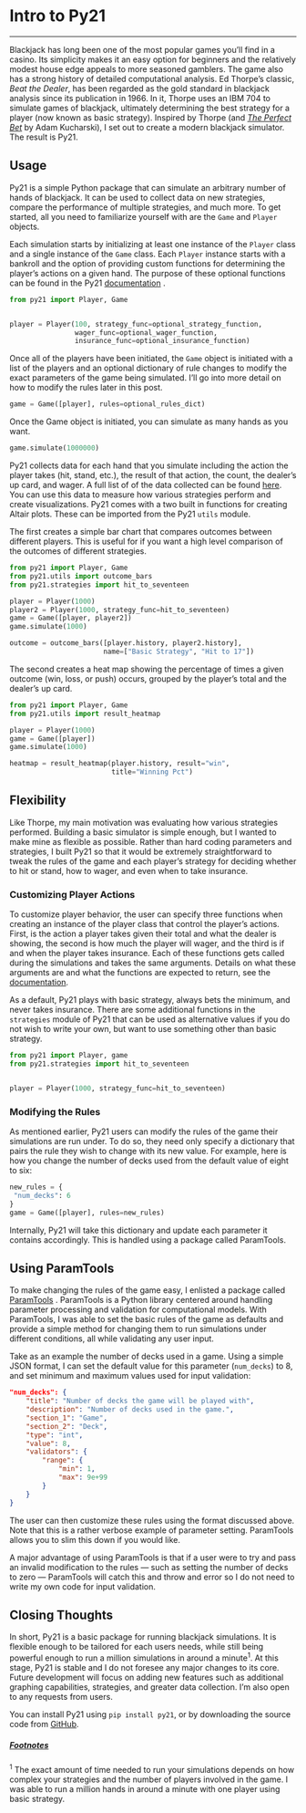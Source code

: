 # Intro to Py21
---

Blackjack has long been one of the most popular games you’ll find in a casino. Its simplicity makes it an easy option for beginners and the relatively modest house edge appeals to more seasoned gamblers. The game also has a strong history of detailed computational analysis. Ed Thorpe’s classic, _Beat the Dealer_, has been regarded as the gold standard in blackjack analysis since its publication in 1966. In it, Thorpe uses an IBM 704 to simulate games of blackjack, ultimately determining the best strategy for a player (now known as basic strategy). Inspired by Thorpe (and _[The Perfect Bet](https://www.basicbooks.com/titles/adam-kucharski/the-perfect-bet/9781541697232/)_ by Adam Kucharski), I set out to create a modern blackjack simulator. The result is Py21.

## Usage
Py21 is a simple Python package that can simulate an arbitrary number of hands of blackjack.  It can be used to collect data on new strategies, compare the performance of multiple strategies, and much more. To get started, all you need to familiarize yourself with are the `Game` and `Player` objects.

Each simulation starts by initializing at least one instance of the `Player` class and a single instance of the `Game` class. Each `Player` instance starts with a bankroll and the option of providing custom functions for determining the player’s actions on a given hand. The purpose of these optional functions can be found in the Py21  [documentation](https://github.com/andersonfrailey/blackjack/blob/master/docs/index.md) .

```python
from py21 import Player, Game


player = Player(100, strategy_func=optional_strategy_function,
                wager_func=optional_wager_function,
                insurance_func=optional_insurance_function)
```

Once all of the players have been initiated, the `Game` object is initiated with a list of the players and an optional dictionary of rule changes to modify the exact parameters of the game being simulated. I’ll go into more detail on how to modify the rules later in this post.

```python
game = Game([player], rules=optional_rules_dict)
```

Once the Game object is initiated, you can simulate as many hands as you want.

```python
game.simulate(1000000)
```

Py21 collects data for each hand that you simulate including the action the player takes (hit, stand, etc.), the result of that action, the count, the dealer’s up card, and wager. A full list of of the data collected can be found [here](https://github.com/andersonfrailey/blackjack/blob/master/docs/data.md). You can use this data to measure how various strategies perform and create visualizations. Py21 comes with a two built in functions for creating Altair plots. These can be imported from the Py21 `utils` module.

The first creates a simple bar chart that compares outcomes between different players. This is useful for if you want a high level comparison of the outcomes of different strategies.

```python
from py21 import Player, Game
from py21.utils import outcome_bars
from py21.strategies import hit_to_seventeen

player = Player(1000)
player2 = Player(1000, strategy_func=hit_to_seventeen)
game = Game([player, player2])
game.simulate(1000)

outcome = outcome_bars([player.history, player2.history],
                       name=["Basic Strategy", "Hit to 17"])
```
<div id="vis"></div>
<div id="vis2"></div>
<script type="text/javascript">
    var spec2 = {"config": {"view": {"width": 400, "height": 300}}, "data": {"name": "data-7a90f3f915121b64addabd343a801130"}, "mark": "bar", "encoding": {"color": {"type": "ordinal", "field": "game", "legend": null}, "column": {"type": "ordinal", "field": "result", "title": "Result"}, "tooltip": [{"type": "quantitative", "field": "pct", "title": "Pct"}], "x": {"type": "nominal", "axis": {"labelAngle": -45}, "field": "game", "sort": ["Win", "Loss", "Push"], "title": null}, "y": {"type": "quantitative", "field": "pct"}}, "width": 100, "$schema": "https://vega.github.io/schema/vega-lite/v2.6.0.json", "datasets": {"data-7a90f3f915121b64addabd343a801130": [{"game": "Basic Strategy", "order": 1, "pct": 0.427, "result": "Win"}, {"game": "Basic Strategy", "order": 2, "pct": 0.487, "result": "Loss"}, {"game": "Basic Strategy", "order": 3, "pct": 0.086, "result": "Push"}, {"game": "Hit to 17", "order": 1, "pct": 0.407, "result": "Win"}, {"game": "Hit to 17", "order": 2, "pct": 0.494, "result": "Loss"}, {"game": "Hit to 17", "order": 3, "pct": 0.098, "result": "Push"}]}};
    var embed_opt2 = {"mode": "vega-lite"};

    function showError(el, error){
        el.innerHTML = ('<div class="error">'
                        + '<p>JavaScript Error: ' + error.message + '</p>'
                        + "<p>This usually means there's a typo in your chart spec2ification. "
                        + "See the javascript console for the full traceback.</p>"
                        + '</div>');
        throw error;
    }
    const el2 = document.getElementById('vis2');
    vegaEmbed("#vis2", spec2, embed_opt2)
      .catch(error => showError(el, error));
  </script>

The second creates a heat map showing the percentage of times a given outcome (win, loss, or push) occurs, grouped by the player’s total and the dealer’s up card.

```python
from py21 import Player, Game
from py21.utils import result_heatmap

player = Player(1000)
game = Game([player])
game.simulate(1000)

heatmap = result_heatmap(player.history, result="win",
                         title="Winning Pct")
```
<div id="vis"></div>
<div id="vis1"></div>
<script type="text/javascript">
    var spec1 = {"config": {"view": {"width": 400, "height": 300}}, "data": {"name": "data-9b3cbbfa30ccaa81896c42e82468f24a"}, "mark": {"type": "rect", "binSpacing": 1}, "encoding": {"color": {"type": "quantitative", "field": "win", "legend": {"title": "Win Probability", "values": [0.2, 0.3, 0.4, 0.5, 0.6, 0.7, 0.8, 0.9, 1.0]}}, "tooltip": [{"type": "quantitative", "field": "dealer_up", "title": "Dealer Up Card"}, {"type": "quantitative", "field": "total", "title": "Player Total"}, {"type": "quantitative", "field": "win", "title": "Win Probability"}], "x": {"type": "ordinal", "axis": {"labelAngle": 0, "orient": "top"}, "field": "dealer_up", "title": "Dealer Up Card"}, "y": {"type": "ordinal", "field": "total", "sort": {"op": "mean", "order": "descending"}, "title": "Player Total"}}, "height": 500, "title": "Winning Pct", "width": 500, "$schema": "https://vega.github.io/schema/vega-lite/v2.6.0.json", "datasets": {"data-9b3cbbfa30ccaa81896c42e82468f24a": [{"total": 21, "dealer_up": 11, "win": 0.966, "loss": 0.0, "push": 0.034}, {"total": 21, "dealer_up": 10, "win": 0.978, "loss": 0.0, "push": 0.022}, {"total": 21, "dealer_up": 9, "win": 0.967, "loss": 0.0, "push": 0.033}, {"total": 21, "dealer_up": 8, "win": 0.957, "loss": 0.0, "push": 0.043}, {"total": 21, "dealer_up": 7, "win": 0.957, "loss": 0.0, "push": 0.043}, {"total": 21, "dealer_up": 6, "win": 0.968, "loss": 0.0, "push": 0.032}, {"total": 21, "dealer_up": 5, "win": 0.965, "loss": 0.0, "push": 0.035}, {"total": 21, "dealer_up": 4, "win": 0.964, "loss": 0.0, "push": 0.036}, {"total": 21, "dealer_up": 3, "win": 0.951, "loss": 0.0, "push": 0.049}, {"total": 21, "dealer_up": 2, "win": 0.95, "loss": 0.0, "push": 0.05}, {"total": 20, "dealer_up": 6, "win": 0.8, "loss": 0.097, "push": 0.103}, {"total": 20, "dealer_up": 2, "win": 0.753, "loss": 0.122, "push": 0.125}, {"total": 20, "dealer_up": 3, "win": 0.765, "loss": 0.114, "push": 0.121}, {"total": 20, "dealer_up": 4, "win": 0.773, "loss": 0.106, "push": 0.121}, {"total": 20, "dealer_up": 5, "win": 0.782, "loss": 0.108, "push": 0.11}, {"total": 20, "dealer_up": 10, "win": 0.59, "loss": 0.039, "push": 0.371}, {"total": 20, "dealer_up": 7, "win": 0.849, "loss": 0.07, "push": 0.081}, {"total": 20, "dealer_up": 8, "win": 0.861, "loss": 0.068, "push": 0.071}, {"total": 20, "dealer_up": 9, "win": 0.816, "loss": 0.058, "push": 0.126}, {"total": 20, "dealer_up": 11, "win": 0.794, "loss": 0.046, "push": 0.16}, {"total": 19, "dealer_up": 6, "win": 0.699, "loss": 0.197, "push": 0.105}, {"total": 19, "dealer_up": 2, "win": 0.637, "loss": 0.24, "push": 0.123}, {"total": 19, "dealer_up": 3, "win": 0.637, "loss": 0.242, "push": 0.122}, {"total": 19, "dealer_up": 4, "win": 0.661, "loss": 0.222, "push": 0.117}, {"total": 19, "dealer_up": 5, "win": 0.659, "loss": 0.22, "push": 0.121}, {"total": 19, "dealer_up": 7, "win": 0.768, "loss": 0.151, "push": 0.081}, {"total": 19, "dealer_up": 9, "win": 0.465, "loss": 0.179, "push": 0.355}, {"total": 19, "dealer_up": 10, "win": 0.475, "loss": 0.406, "push": 0.119}, {"total": 19, "dealer_up": 11, "win": 0.629, "loss": 0.211, "push": 0.16}, {"total": 19, "dealer_up": 8, "win": 0.728, "loss": 0.137, "push": 0.135}, {"total": 18, "dealer_up": 4, "win": 0.514, "loss": 0.359, "push": 0.127}, {"total": 18, "dealer_up": 6, "win": 0.592, "loss": 0.302, "push": 0.106}, {"total": 18, "dealer_up": 2, "win": 0.491, "loss": 0.366, "push": 0.143}, {"total": 18, "dealer_up": 3, "win": 0.513, "loss": 0.355, "push": 0.132}, {"total": 18, "dealer_up": 5, "win": 0.542, "loss": 0.343, "push": 0.115}, {"total": 18, "dealer_up": 7, "win": 0.638, "loss": 0.23, "push": 0.132}, {"total": 18, "dealer_up": 8, "win": 0.375, "loss": 0.267, "push": 0.358}, {"total": 18, "dealer_up": 9, "win": 0.346, "loss": 0.533, "push": 0.12}, {"total": 18, "dealer_up": 10, "win": 0.348, "loss": 0.532, "push": 0.12}, {"total": 18, "dealer_up": 11, "win": 0.463, "loss": 0.379, "push": 0.157}, {"total": 17, "dealer_up": 7, "win": 0.26, "loss": 0.368, "push": 0.372}, {"total": 17, "dealer_up": 3, "win": 0.365, "loss": 0.5, "push": 0.135}, {"total": 17, "dealer_up": 4, "win": 0.39, "loss": 0.47, "push": 0.14}, {"total": 17, "dealer_up": 5, "win": 0.422, "loss": 0.457, "push": 0.121}, {"total": 17, "dealer_up": 6, "win": 0.418, "loss": 0.416, "push": 0.166}, {"total": 17, "dealer_up": 2, "win": 0.356, "loss": 0.504, "push": 0.14}, {"total": 17, "dealer_up": 8, "win": 0.24, "loss": 0.63, "push": 0.131}, {"total": 17, "dealer_up": 9, "win": 0.228, "loss": 0.649, "push": 0.123}, {"total": 17, "dealer_up": 10, "win": 0.227, "loss": 0.65, "push": 0.122}, {"total": 17, "dealer_up": 11, "win": 0.307, "loss": 0.528, "push": 0.164}, {"total": 16, "dealer_up": 11, "win": 0.297, "loss": 0.703, "push": 0.0}, {"total": 16, "dealer_up": 10, "win": 0.208, "loss": 0.792, "push": 0.0}, {"total": 16, "dealer_up": 8, "win": 0.243, "loss": 0.757, "push": 0.0}, {"total": 16, "dealer_up": 7, "win": 0.241, "loss": 0.759, "push": 0.0}, {"total": 16, "dealer_up": 6, "win": 0.425, "loss": 0.575, "push": 0.0}, {"total": 16, "dealer_up": 5, "win": 0.425, "loss": 0.575, "push": 0.0}, {"total": 16, "dealer_up": 4, "win": 0.401, "loss": 0.599, "push": 0.0}, {"total": 16, "dealer_up": 3, "win": 0.38, "loss": 0.62, "push": 0.0}, {"total": 16, "dealer_up": 2, "win": 0.351, "loss": 0.649, "push": 0.0}, {"total": 16, "dealer_up": 9, "win": 0.22, "loss": 0.78, "push": 0.0}, {"total": 15, "dealer_up": 9, "win": 0.226, "loss": 0.774, "push": 0.0}, {"total": 15, "dealer_up": 6, "win": 0.424, "loss": 0.576, "push": 0.0}, {"total": 15, "dealer_up": 3, "win": 0.375, "loss": 0.625, "push": 0.0}, {"total": 15, "dealer_up": 4, "win": 0.396, "loss": 0.604, "push": 0.0}, {"total": 15, "dealer_up": 5, "win": 0.42, "loss": 0.58, "push": 0.0}, {"total": 15, "dealer_up": 11, "win": 0.283, "loss": 0.717, "push": 0.0}, {"total": 15, "dealer_up": 7, "win": 0.26, "loss": 0.74, "push": 0.0}, {"total": 15, "dealer_up": 8, "win": 0.262, "loss": 0.738, "push": 0.0}, {"total": 15, "dealer_up": 10, "win": 0.256, "loss": 0.744, "push": 0.0}, {"total": 15, "dealer_up": 2, "win": 0.352, "loss": 0.648, "push": 0.0}, {"total": 14, "dealer_up": 3, "win": 0.377, "loss": 0.623, "push": 0.0}, {"total": 14, "dealer_up": 4, "win": 0.39, "loss": 0.61, "push": 0.0}, {"total": 14, "dealer_up": 2, "win": 0.36, "loss": 0.64, "push": 0.0}, {"total": 14, "dealer_up": 7, "win": 0.246, "loss": 0.754, "push": 0.0}, {"total": 14, "dealer_up": 5, "win": 0.423, "loss": 0.577, "push": 0.0}, {"total": 14, "dealer_up": 6, "win": 0.426, "loss": 0.574, "push": 0.0}, {"total": 14, "dealer_up": 9, "win": 0.228, "loss": 0.772, "push": 0.0}, {"total": 14, "dealer_up": 10, "win": 0.239, "loss": 0.761, "push": 0.0}, {"total": 14, "dealer_up": 11, "win": 0.282, "loss": 0.718, "push": 0.0}, {"total": 14, "dealer_up": 8, "win": 0.27, "loss": 0.73, "push": 0.0}, {"total": 13, "dealer_up": 4, "win": 0.406, "loss": 0.594, "push": 0.0}, {"total": 13, "dealer_up": 6, "win": 0.424, "loss": 0.576, "push": 0.0}, {"total": 13, "dealer_up": 2, "win": 0.352, "loss": 0.648, "push": 0.0}, {"total": 13, "dealer_up": 3, "win": 0.374, "loss": 0.626, "push": 0.0}, {"total": 13, "dealer_up": 5, "win": 0.417, "loss": 0.583, "push": 0.0}, {"total": 13, "dealer_up": 7, "win": 0.263, "loss": 0.737, "push": 0.0}, {"total": 13, "dealer_up": 8, "win": 0.245, "loss": 0.755, "push": 0.0}, {"total": 13, "dealer_up": 9, "win": 0.211, "loss": 0.789, "push": 0.0}, {"total": 13, "dealer_up": 10, "win": 0.246, "loss": 0.754, "push": 0.0}, {"total": 13, "dealer_up": 11, "win": 0.299, "loss": 0.701, "push": 0.0}, {"total": 12, "dealer_up": 7, "win": 0.315, "loss": 0.685, "push": 0.0}, {"total": 12, "dealer_up": 3, "win": 0.396, "loss": 0.604, "push": 0.0}, {"total": 12, "dealer_up": 4, "win": 0.388, "loss": 0.612, "push": 0.0}, {"total": 12, "dealer_up": 5, "win": 0.423, "loss": 0.577, "push": 0.0}, {"total": 12, "dealer_up": 6, "win": 0.412, "loss": 0.588, "push": 0.0}, {"total": 12, "dealer_up": 2, "win": 0.332, "loss": 0.668, "push": 0.0}, {"total": 12, "dealer_up": 8, "win": 0.231, "loss": 0.769, "push": 0.0}, {"total": 12, "dealer_up": 9, "win": 0.221, "loss": 0.779, "push": 0.0}, {"total": 12, "dealer_up": 10, "win": 0.223, "loss": 0.777, "push": 0.0}, {"total": 12, "dealer_up": 11, "win": 0.327, "loss": 0.673, "push": 0.0}, {"total": 11, "dealer_up": 5, "win": 0.399, "loss": 0.601, "push": 0.0}, {"total": 11, "dealer_up": 4, "win": 0.4, "loss": 0.6, "push": 0.0}, {"total": 11, "dealer_up": 6, "win": 0.481, "loss": 0.519, "push": 0.0}, {"total": 11, "dealer_up": 3, "win": 0.373, "loss": 0.627, "push": 0.0}]}};
    var embed_opt1 = {"mode": "vega-lite"};

    function showError(el, error){
        el.innerHTML = ('<div class="error">'
                        + '<p>JavaScript Error: ' + error.message + '</p>'
                        + "<p>This usually means there's a typo in your chart spec1ification. "
                        + "See the javascript console for the full traceback.</p>"
                        + '</div>');
        throw error;
    }
    const el1 = document.getElementById('vis1');
    vegaEmbed("#vis1", spec1, embed_opt1)
      .catch(error => showError(el, error));
  </script>

## Flexibility
Like Thorpe, my main motivation was evaluating how various strategies performed. Building a basic simulator is simple enough, but I wanted to make mine as flexible as possible. Rather than hard coding parameters and strategies, I built Py21 so that it would be extremely straightforward to tweak the rules of the game and each player’s strategy for deciding whether to hit or stand, how to wager, and even when to take insurance.

### Customizing Player Actions

To customize player behavior, the user can specify three functions when creating an instance of the player class that control the player’s actions.  First, is the action a player takes given their total and what the dealer is showing, the second is how much the player will wager, and the third is if and when the player takes insurance. Each of these functions gets called during the simulations and takes the same arguments. Details on what these arguments are and what the functions are expected to return, see the [documentation](https://github.com/andersonfrailey/blackjack/blob/master/docs/index.md#creating-custom-functions).

As a default, Py21 plays with basic strategy, always bets the minimum, and never takes insurance. There are some additional functions in the `strategies` module of Py21 that can be used as alternative values if you do not wish to write your own, but want to use something other than basic strategy.

```python
from py21 import Player, game
from py21.strategies import hit_to_seventeen


player = Player(1000, strategy_func=hit_to_seventeen)
```

### Modifying the Rules

As mentioned earlier, Py21 users can modify the rules of the game their simulations are run under. To do so, they need only specify a dictionary that pairs the rule they wish to change with its new value. For example, here is how you change the number of decks used from the default value of eight to six:

```python
new_rules = {
 "num_decks": 6
}
game = Game([player], rules=new_rules)
```

Internally, Py21 will take this dictionary and update each parameter it contains accordingly. This is handled using a package called ParamTools.

## Using ParamTools
To make changing the rules of the game easy, I enlisted a package called  [ParamTools](https://paramtools.org/) . ParamTools is a Python library centered around handling parameter processing and validation for computational models. With ParamTools, I was able to set the basic rules of the game as defaults and provide a simple method for changing them to run simulations under different conditions, all while validating any user input.

Take as an example the number of decks used in a game. Using a simple JSON format, I can set the default value for this parameter (`num_decks`) to 8, and set minimum and maximum values used for input validation:

```json
"num_decks": {
    "title": "Number of decks the game will be played with",
    "description": "Number of decks used in the game.",
    "section_1": "Game",
    "section_2": "Deck",
    "type": "int",
    "value": 8,
    "validators": {
        "range": {
            "min": 1,
            "max": 9e+99
        }
    }
}
```

The user can then customize these rules using the format discussed above. Note that this is a rather verbose example of parameter setting. ParamTools allows you to slim this down if you would like.

A major advantage of using ParamTools is that if a user were to try and pass an invalid modification to the rules — such as setting the number of decks to zero — ParamTools will catch this and throw and error so I do not need to write my own code for input validation.

## Closing Thoughts
In short, Py21 is a basic package for running blackjack simulations. It is flexible enough to be tailored for each users needs, while still being powerful enough to run a million simulations in around a minute<sup>1</sup>. At this stage, Py21 is stable and I do not foresee any major changes to its core. Future development will focus on adding new features such as additional graphing capabilities, strategies, and greater data collection. I’m also open to any requests from users.

You can install Py21 using `pip install py21`, or by downloading the source code from [GitHub](https://github.com/andersonfrailey/blackjack).

##### <u>_Footnotes_</u>

<sup>1</sup> The exact amount of time needed to run your simulations depends on how complex your strategies and the number of players involved in the game.  I was able to run a million hands in around a minute with one player using basic strategy.
